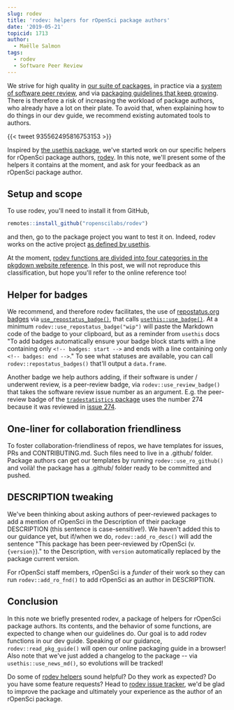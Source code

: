 ```yaml
---
slug: rodev
title: 'rodev: helpers for rOpenSci package authors'
date: '2019-05-21'
topicid: 1713
author:
  - Maëlle Salmon
tags:
  - rodev
  - Software Peer Review
---
```


We strive for high quality in [our suite of packages](/packages/), in practice via a [system of software peer review](/software-review/), and via [packaging guidelines that keep growing](https://devguide.ropensci.org/). There is therefore a risk of increasing the workload of package authors, who already have a lot on their plate. To avoid that, when explaining how to do things in our dev guide, we recommend existing automated tools to authors. 

{{< tweet 935562495816753153 >}}

Inspired by [the usethis package](https://usethis.r-lib.org/), we've started work on our specific helpers for rOpenSci package authors, [rodev](https://docs.ropensci.org/rodev/). In this note, we'll present some of the helpers it contains at the moment, and ask for your feedback as an rOpenSci package author.

## Setup and scope

To use rodev, you'll need to install it from GitHub,

```r
remotes::install_github("ropenscilabs/rodev")
```

and then, go to the package project you want to test it on. Indeed, rodev works on the active project [as defined by usethis](https://usethis.r-lib.org/#usage).

At the moment, [rodev functions are divided into four categories in the pkgdown website reference](https://docs.ropensci.org/rodev/reference/index.html). In this post, we will not reproduce this classification, but hope you'll refer to the online reference too!

## Helper for badges

We recommend, and therefore rodev facilitates, the use of [repostatus.org badges](https://www.repostatus.org/) via [`use_repostatus_badge()`](https://docs.ropensci.org/rodev/reference/use_repostatus_badge.html), that calls [`usethis::use_badge()`](https://usethis.r-lib.org/reference/badges.html). At a minimum `rodev::use_repostatus_badge("wip")` will paste the Markdown code of the badge to your clipboard, but as a reminder from `usethis` docs "To add badges automatically ensure your badge block starts with a line containing only `<!-- badges: start -->` and ends with a line containing only `<!-- badges: end -->`." To see what statuses are available, you can call `rodev::repostatus_badges()` that'll output a `data.frame`.

Another badge we help authors adding, if their software is under / underwent review, is a peer-review badge, via `rodev::use_review_badge()` that takes the software review issue number as an argument. E.g. the peer-review badge of the [`tradestatistics` package](https://docs.ropensci.org/tradestatistics/) uses the number 274 because it was reviewed in [issue 274](https://github.com/ropensci/onboarding/issues/274).

## One-liner for collaboration friendliness

To foster collaboration-friendliness of repos, we have templates for issues, PRs and CONTRIBUTING.md. Such files need to live in a .github/ folder. Package authors can get our templates by running `rodev::use_ro_github()` and voilà! the package has a .github/ folder ready to be committed and pushed.

## DESCRIPTION tweaking

We've been thinking about asking authors of peer-reviewed packages to add a mention of rOpenSci in the Description of their package DESCRIPTION (this sentence is case-sensitive!). We haven't added this to our guidance yet, but if/when we do, `rodev::add_ro_desc()` will add the sentence "This package has been peer-reviewed by rOpenSci (v. `{version}`)." to the Description, with `version` automatically replaced by the package current version.

For rOpenSci staff members, rOpenSci is a _funder_ of their work so they can run `rodev::add_ro_fnd()` to add rOpenSci as an author in DESCRIPTION.

## Conclusion

In this note we briefly presented rodev, a package of helpers for rOpenSci package authors. Its contents, and the behavior of some functions, are expected to change when our guidelines do. Our goal is to add rodev functions in our dev guide. Speaking of our guidance, `rodev::read_pkg_guide()` will open our online packaging guide in a browser! Also note that we've just added a changelog to the package -- via `usethis::use_news_md()`, so evolutions will be tracked!

Do some of [rodev helpers](https://docs.ropensci.org/rodev/reference/index.html) sound helpful? Do they work as expected? Do you have some feature requests? Head to [rodev issue tracker](https://github.com/ropenscilabs/rodev/issues), we'd be glad to improve the package and ultimately your experience as the author of an rOpenSci package.

